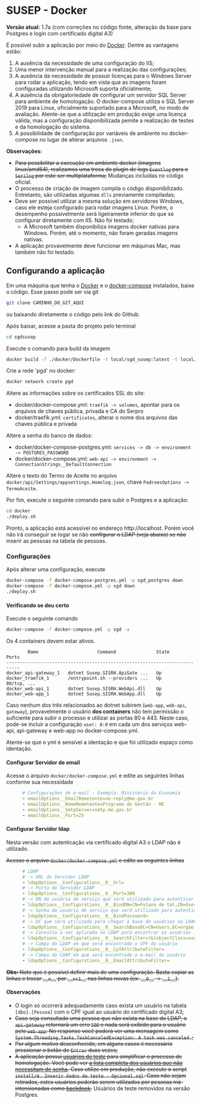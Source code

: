 # SUSEP - Docker

**Versão atual:** 1.7a (com correções no código fonte, alteração da base para Postgres e login com certificado digital A3)

É possível subir a aplicação por meio do [Docker](https://www.docker.com/). Dentre as vantagens estão:
1. A ausência da necessidade de uma configuração do IIS;
1. Uma menor intervenção manual para a realização das configurações;
1. A ausência da necessidade de possuir licenças para o Windows Server para rodar a aplicação, tendo em vista que as imagens foram configuradas utilizando Microsoft suporta oficialmente;
1. A ausência da obrigatoriedade de configurar um servidor SQL Server para ambiente de homologação. O docker-compose utiliza o SQL Server 2019 para Linux, oficialmente suportado para a Microsoft, no modo de avaliação. Atente-se que a utilização em produção exige uma licença válida, mas a configuração disponibilizada pemite a realização de testes e da homologação do sistema.
1. A possibilidade de configuração por variáveis de ambiente no docker-compose no lugar de alterar arquivos `.json`.

**Observações:**

* ~~Para possibilitar a execução em ambiente docker (imagens linux/amd64), realizamos uma troca do plugin de logs `Eventlog` para o `Serilog` por este ser multiplataforma;~~ Mudanças incluídas no código oficial.
* O processo de criação de imagem compila o código disponibilizado. Entretanto, são utilizadas algumas `dlls` previamente compiladas;
* Deve ser possível utilizar a mesma solução em servidores Windows, caso ele esteja configurado para rodar imagens Linux. Porém, o desempenho possivelmente será ligeiramente inferior do que se configurar diretamente com IIS. Não foi testado;
  * A Microsoft também disponibiliza imagens docker nativas para Windows. Porém, até o momento, não foram geradas imagens nativas.
* A aplicação provavelmente deve funcionar em máquinas Mac, mas também não foi testado.


## Configurando a aplicação

Em uma máquina que tenha o [Docker](https://docs.docker.com/engine/install/) e o [docker-compose](https://docs.docker.com/compose/install/) instalados, baixe o código. Esse passo pode ser via git
```bash
git clone CAMINHO_DO_GIT_AQUI
```
ou baixando diretamente o código pelo link do Github.

Após baixar, acesse a pasta do projeto pelo terminal
```bash
cd sgdsusep
```

Execute o comando para build da imagem
```bash
docker build -f ./docker/Dockerfile -t local/sgd_susep:latest -t local/sgd_susep:1.7a .
```

Crie a rede 'pgd' no docker:
```bash
docker network create pgd
```

Altere as informações sobre os certificados SSL do site:
* docker/docker-compose.yml: `traefik -> volumes`, apontar para os arquivos de chaves pública, privada e CA do Serpro
* docker/traefik.yml: `certificates`, alterar o nome dos arquivos das chaves pública e privada

Altere a senha do banco de dados:
* docker/docker-compose-postgres.yml: `services -> db -> environment -> POSTGRES_PASSWORD`
* docker/docker-compose.yml: `web-api -> environment -> ConnectionStrings__DefaultConnection`

Altere o texto do Termo de Aceite no arquivo `docker/api/Settings/appsettings.Homolog.json`, chave `PadroesOptions -> TermoAceite`.

Por fim, execute o seguinte comando para subir o Postgres e a aplicação:
```bash
cd docker
./deploy.sh
```

Pronto, a aplicação está acessível no endereço http://localhost. Porém você não irá conseguir se logar se não ~~configurar o LDAP (veja abaixo) se não~~ inserir as pessoas na tabela de pessoas.

### Configurações

Após alterar uma configuração, execute
```bash
docker-compose -f docker-compose-postgres.yml -p sgd_postgres down
docker-compose -f docker-compose.yml -p sgd down
./deploy.sh
```

#### Verificando se deu certo

Execute o seguinte comando
```bash
docker-compose -f docker-compose.yml -p sgd -a
```
Os 4 containers devem estar ativos.
```
        Name                      Command               State                                          Ports                                        
---------------------------------------------------------------------------
docker_api-gateway_1   dotnet Susep.SISRH.ApiGate ...   Up
docker_traefik_1       /entrypoint.sh --providers ...   Up      80/tcp, ...
docker_web-api_1       dotnet Susep.SISRH.WebApi.dll    Up
docker_web-app_1       dotnet Susep.SISRH.WebApp.dll    Up
```

Caso nenhum dos três relacionados ao dotnet subirem (`web-app`, `web-api`, `gateway`), provavelmente o usuário **dos containers** não tem permissão o suficiente para subir o processo e utilizar as portas 80 e 443. Neste caso, pode-se incluir a configuração `user: 0:0` em cada um dos serviços web-api, api-gateway e web-app no docker-compose.yml.

Atente-se que o yml é sensível a identação e que foi utilizado espaço como identação.

#### Configurar Servidor de email

Acesse o arquivo `docker/docker-compose.yml` e edite as seguintes linhas conforme sua necessidade
```yaml
      # Configurações de e-mail - Exemplo: Ministério da Economia
      - emailOptions__EmailRemetente=no-reply@me.gov.br
      - emailOptions__NomeRemetente=Programa de Gestão - ME
      - emailOptions__SmtpServer=smtp.me.gov.br
      - emailOptions__Port=25
```

#### Configurar Servidor ldap

Nesta versão com autenticação via certificado digital A3 o LDAP não é utilizado.

~~Acesse o arquivo `docker/docker-compose.yml` e edite as seguintes linhas~~
```yml
      # LDAP
      # -> URL do Servidor LDAP
      - ldapOptions__Configurations__0__Url=
      # -> Porta do Servidor LDAP
      - ldapOptions__Configurations__0__Port=389
      # -> DN do usuário de serviço que será utilizado para autenticar no LDAP"
      - ldapOptions__Configurations__0__BindDN=CN=Fulano de tal,CN=Users,DC=orgao
      # -> Senha do usuário de serviço que será utilizado para autenticar no LDAP
      - ldapOptions__Configurations__0__BindPassword=
      # -> DC que será utilizado para chegar à base de usuários no LDAP
      - ldapOptions__Configurations__0__SearchBaseDC=CN=Users,DC=orgao
      # -> Consulta a ser aplicada no LDAP para encontrar os usuários
      - ldapOptions__Configurations__0__SearchFilter=(&(objectClass=user)(objectClass=person)(sAMAccountName={0}))
      # -> Campo do LDAP em que será encontrado o CPF do usuário
      - ldapOptions__Configurations__0__CpfAttributeFilter=
      # -> Campo do LDAP em que será encontrado o e-mail do usuário
      - ldapOptions__Configurations__0__EmailAttributeFilter=
```

~~**Obs:** Note que é possível definir mais de uma configuração. Basta copiar as linhas e trocar `__n__` por `__n+1__` nas linhas novas (ex: `__0__` -> `__1__`).~~

#### Observações

* O login só ocorrerá adequadamente caso exista um usuário na tabela `[dbo].[Pessoa]` com o CPF igual ao usuário do certificado digital A3;
* ~~Caso seja consultado uma pessoa que não exista na base do LDAP, o `api-gateway` retornará um erro `500` e nada será exibido para o usuário pelo `web-app`. No response você poderá ver uma mensagem como `System.Threading.Tasks.TaskCanceledException: A task was canceled.`;~~
* ~~Por algum motivo desconhecido, em alguns casos é necessário pressionar o botão de `Entrar` duas vezes;~~
* ~~A aplicação possui [usuários de teste](https://github.com/spbgovbr/Sistema_Programa_de_Gestao_Susep#valida%C3%A7%C3%A3o-da-instala%C3%A7%C3%A3o-3%C2%AA-etapa) para simplificar o processo de homologação. Você pode ver [a lista completa dos usuários que não necessitam de senha](https://github.com/spbgovbr/Sistema_Programa_de_Gestao_Susep/blob/97892e1/src/Susep.SISRH.Application/Auth/ResourceOwnerPasswordValidator.cs#L45-L54). Caso utilize em produção, não execute o script `install/4. Inserir dados de teste - Opcional.sql`. Caso não sejam retirados, estes usuários poderão serem utilizados por pessoas má-intensionadas como [backdook](https://pt.wikipedia.org/wiki/Backdoor).~~ Usuários de teste removidos na versão Postgres.
